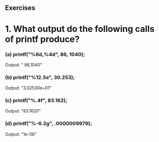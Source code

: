 ## Exercises

# 1. What output do the following calls of printf produce?

### (a) printf("%6d,%4d", 86, 1040);

Output: "    86,1040"

### (b) printf("%12.5e", 30.253);

Output: "3.02530e+01"

### (c) printf("%.4f", 83.162);

Output: "83.1620"

### (d) printf("%-6.2g", .0000009979);

Output: "1e-06"
